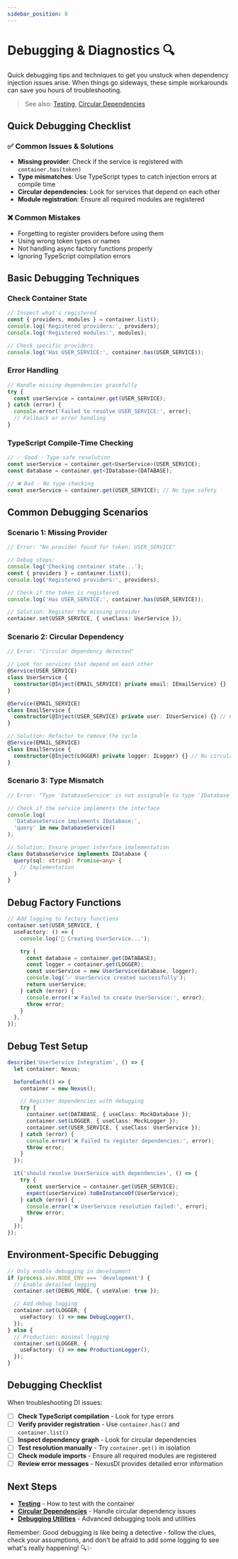 ```yaml
---
sidebar_position: 8
---
```


# Debugging & Diagnostics 🔍

Quick debugging tips and techniques to get you unstuck when dependency injection issues arise. When things go sideways, these simple workarounds can save you hours of troubleshooting.

> See also: [Testing](../testing.md), [Circular Dependencies](circular-dependencies)

## Quick Debugging Checklist

### ✅ Common Issues & Solutions

- **Missing provider**: Check if the service is registered with `container.has(token)`
- **Type mismatches**: Use TypeScript types to catch injection errors at compile time
- **Circular dependencies**: Look for services that depend on each other
- **Module registration**: Ensure all required modules are registered

### ❌ Common Mistakes

- Forgetting to register providers before using them
- Using wrong token types or names
- Not handling async factory functions properly
- Ignoring TypeScript compilation errors

## Basic Debugging Techniques

### Check Container State

```typescript
// Inspect what's registered
const { providers, modules } = container.list();
console.log('Registered providers:', providers);
console.log('Registered modules:', modules);

// Check specific providers
console.log('Has USER_SERVICE:', container.has(USER_SERVICE));
```

### Error Handling

```typescript
// Handle missing dependencies gracefully
try {
  const userService = container.get(USER_SERVICE);
} catch (error) {
  console.error('Failed to resolve USER_SERVICE:', error);
  // Fallback or error handling
}
```

### TypeScript Compile-Time Checking

```typescript
// ✅ Good - Type-safe resolution
const userService = container.get<UserService>(USER_SERVICE);
const database = container.get<IDatabase>(DATABASE);

// ❌ Bad - No type checking
const userService = container.get(USER_SERVICE); // No type safety
```

## Common Debugging Scenarios

### Scenario 1: Missing Provider

```typescript
// Error: "No provider found for token: USER_SERVICE"

// Debug steps:
console.log('Checking container state...');
const { providers } = container.list();
console.log('Registered providers:', providers);

// Check if the token is registered
console.log('Has USER_SERVICE:', container.has(USER_SERVICE));

// Solution: Register the missing provider
container.set(USER_SERVICE, { useClass: UserService });
```

### Scenario 2: Circular Dependency

```typescript
// Error: "Circular dependency detected"

// Look for services that depend on each other
@Service(USER_SERVICE)
class UserService {
  constructor(@Inject(EMAIL_SERVICE) private email: IEmailService) {}
}

@Service(EMAIL_SERVICE)
class EmailService {
  constructor(@Inject(USER_SERVICE) private user: IUserService) {} // Circular!
}

// Solution: Refactor to remove the cycle
@Service(EMAIL_SERVICE)
class EmailService {
  constructor(@Inject(LOGGER) private logger: ILogger) {} // No circular dependency
}
```

### Scenario 3: Type Mismatch

```typescript
// Error: "Type 'DatabaseService' is not assignable to type 'IDatabase'"

// Check if the service implements the interface
console.log(
  'DatabaseService implements IDatabase:',
  'query' in new DatabaseService()
);

// Solution: Ensure proper interface implementation
class DatabaseService implements IDatabase {
  query(sql: string): Promise<any> {
    // Implementation
  }
}
```

## Debug Factory Functions

```typescript
// Add logging to factory functions
container.set(USER_SERVICE, {
  useFactory: () => {
    console.log('🔧 Creating UserService...');

    try {
      const database = container.get(DATABASE);
      const logger = container.get(LOGGER);
      const userService = new UserService(database, logger);
      console.log('✅ UserService created successfully');
      return userService;
    } catch (error) {
      console.error('❌ Failed to create UserService:', error);
      throw error;
    }
  },
});
```

## Debug Test Setup

```typescript
describe('UserService Integration', () => {
  let container: Nexus;

  beforeEach(() => {
    container = new Nexus();

    // Register dependencies with debugging
    try {
      container.set(DATABASE, { useClass: MockDatabase });
      container.set(LOGGER, { useClass: MockLogger });
      container.set(USER_SERVICE, { useClass: UserService });
    } catch (error) {
      console.error('❌ Failed to register dependencies:', error);
      throw error;
    }
  });

  it('should resolve UserService with dependencies', () => {
    try {
      const userService = container.get(USER_SERVICE);
      expect(userService).toBeInstanceOf(UserService);
    } catch (error) {
      console.error('❌ UserService resolution failed:', error);
      throw error;
    }
  });
});
```

## Environment-Specific Debugging

```typescript
// Only enable debugging in development
if (process.env.NODE_ENV === 'development') {
  // Enable detailed logging
  container.set(DEBUG_MODE, { useValue: true });

  // Add debug logging
  container.set(LOGGER, {
    useFactory: () => new DebugLogger(),
  });
} else {
  // Production: minimal logging
  container.set(LOGGER, {
    useFactory: () => new ProductionLogger(),
  });
}
```

## Debugging Checklist

When troubleshooting DI issues:

- [ ] **Check TypeScript compilation** - Look for type errors
- [ ] **Verify provider registration** - Use `container.has()` and `container.list()`
- [ ] **Inspect dependency graph** - Look for circular dependencies
- [ ] **Test resolution manually** - Try `container.get()` in isolation
- [ ] **Check module imports** - Ensure all required modules are registered
- [ ] **Review error messages** - NexusDI provides detailed error information

## Next Steps

- **[Testing](../testing.md)** - How to test with the container
- **[Circular Dependencies](circular-dependencies)** - Handle circular dependency issues
- **[Debugging Utilities](debugging-utilities.md)** - Advanced debugging tools and utilities

Remember: Good debugging is like being a detective - follow the clues, check your assumptions, and don't be afraid to add some logging to see what's really happening! 🔍✨
